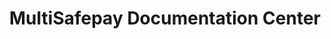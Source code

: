 ---
title: 'MultiSafepay Documentation Center'
breadcrumb_title: "Documentation Center"
meta_description: "In the MultiSafepay Documentation Center all relevant information regarding our Plugins and API. As well as Support pages for Payment Method, Tools and General Questions. You can also find the contact details of our Support Team and Integration Team."
tiles:
  - { title: 'Integrations', url: 'integrations', logo: 'img/plugin-icon.png' }
  - { title: 'API', url: 'api', logo: 'img/api-icon.png' }
  - { title: 'FAQ', url: 'faq', logo: 'img/faq-icon.png' }
  - { title: 'Payment Methods', url: 'payment-methods', logo: 'img/payments-methods-icon.png' }
  - { title: 'Tools', url: 'tools', logo: 'img/tools-icon.png' }
---